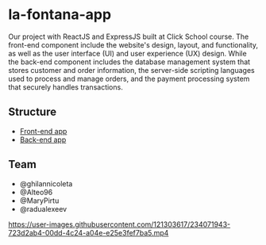 # la-fontana-app

Our project with ReactJS and ExpressJS built at Click School course. The front-end component include the website's design, layout, and functionality, as well as the user interface (UI) and user experience (UX) design. While the back-end  component includes the database management system that stores customer and order information, the server-side scripting languages used to process and manage orders, and the payment processing system that securely handles transactions.

## Structure

- [Front-end app](/client)
- [Back-end app](/server)

## Team

- @ghilannicoleta
- @Alteo96
- @MaryPirtu
- @radualexeev


https://user-images.githubusercontent.com/121303617/234071943-723d2ab4-00dd-4c24-a04e-e25e3fef7ba5.mp4

